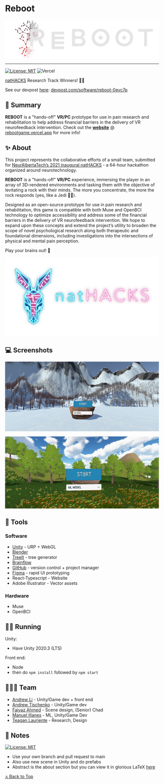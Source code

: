 <a name=top></a>

# Reboot

[![banner](img/banner2.png)](https://nathacks.vercel.app/)

---

[![License: MIT](https://img.shields.io/badge/License-MIT-blue.svg)](https://opensource.org/licenses/MIT) ![Vercel](https://vercelbadge.vercel.app/api/Zeyu-Li/natHACKS)

[natHACKS](https://nathacks.devpost.com/) Research Track Winners! 🎉🎊

See our devpost [here](https://devpost.com/software/reboot-0eyc7p): [devpost.com/software/reboot-0eyc7p](https://devpost.com/software/reboot-0eyc7p)

## 📑 Summary

**REBOOT** is a "hands-off" **VR/PC** prototype for use in pain research and rehabilitation to help address financial barriers in the delivery of VR neurofeedback intervention. Check out the [**website**](https://nathacks.vercel.app/) @ [rebootgame.vercel.app](https://rebootgame.vercel.app/) for more info!



## ✨ About

This project represents the collaborative efforts of a small team, submitted for [NeurAlbertaTech’s 2021 inaugural natHACKS](https://nathacks.devpost.com/) - a 64-hour hackathon organized around neurotechnology. 

**REBOOT** is a "hands-off" **VR/PC** experience, immersing the player in an array of 3D-rendered environments and tasking them with the objective of levitating a rock with their minds. The more you concentrate, the more the rock responds (yes, like a Jedi 🐱‍👤). 

Designed as an open-source prototype for use in pain research and rehabilitation, this game is compatible with both Muse and OpenBCI technology to optimize accessibility and address some of the financial barriers in the delivery of VR neurofeedback intervention. We hope to expand upon these concepts and extend the project’s utility to broaden the scope of novel psychological research along both therapeutic and foundational dimensions, including investigations into the intersections of physical and mental pain perception. 

Play your brains out! 🎉

[![natHACKS](img/natHACKS.png)](https://nathacks.devpost.com/)



## 💻 Screenshots

![screenshot1](img/screenshot1.jpg)

![screenshot2](img/screenshot2.jpg)



## 🔨 Tools

### Software

* [Unity](https://unity.com/) - URP + WebGL
* [Blender](https://www.blender.org/)
* [TreeIt](https://www.evolved-software.com/treeit/treeit) - tree generator
* [Brainflow](https://brainflow.org/)
* [GitHub](https://www.github.com) - version control + project manager
* [Figma](https://www.figma.com/file/IcfrvkiN2HaKL51XlhzF6Y/natHACKS?node-id=0%3A1) - rapid UI prototyping
* React-Typescript - Website
* Adobe Illustrator - Vector assets

### Hardware

* Muse
* OpenBCI



## 🏃‍♀️ Running

Unity:

* Have Unity 2020.3 (LTS)

Front end:

* Node
* then do `npm install` followed by `npm start`



## 👨‍👧‍👧 Team

<!--- put your links here --->

* [Andrew Li](http://andrewli.site/) - Unity/Game dev + front end
* [Andrew Tischenko](https://github.com/antis0007) - Unity/Game dev 
* [Faiyaz Ahmed](https://github.com/Faiyaz42) - Scene design, (Senior) Chad 
* [Manuel Illanes](https://github.com/rmib200) - ML, Unity/Game Dev
* [Teagan Lauriente](http://www.linkedin.com/in/teagan-lauriente-82a8a71bb) - Research, Design



## 📰 Notes

[![License: MIT](https://img.shields.io/badge/License-MIT-blue.svg)](https://opensource.org/licenses/MIT)

* Use your own branch and pull request to main
* Also use new scene in Unity and do prefabs 
* Abstract is the about section but you can view it in glorious LaTeX [here](https://github.com/Zeyu-Li/Reboot/blob/main/abstract/abstract.pdf)

[🔝 Back to Top](#top)

